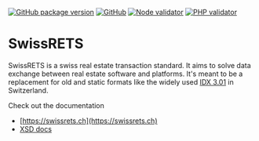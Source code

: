 [![GitHub package version](https://img.shields.io/github/release/qualipool/swissrets.svg)](https://github.com/qualipool/swissrets/releases)
[![GitHub](https://img.shields.io/github/license/qualipool/swissrets.svg)](https://github.com/qualipool/swissrets/blob/master/LICENSE.md)
[![Node validator](https://github.com/qualipool/swissrets/actions/workflows/lint.yml/badge.svg)](https://github.com/qualipool/swissrets/actions/workflows/lint.yml)
[![PHP validator](https://github.com/qualipool/swissrets/actions/workflows/php-test.yml/badge.svg)](https://github.com/qualipool/swissrets/actions/workflows/php-test.yml)

SwissRETS
=========
SwissRETS is a swiss real estate transaction standard. It aims to solve data exchange between real estate software and platforms. It's meant to be a replacement for old and static formats like the widely used [IDX 3.01](https://en.wikipedia.org/wiki/Internet_Data_Exchange) in Switzerland.

Check out the documentation
- [https://swissrets.ch](https://swissrets.ch)
- [XSD docs](https://swissrets.ch/docs/noNamespace/)
